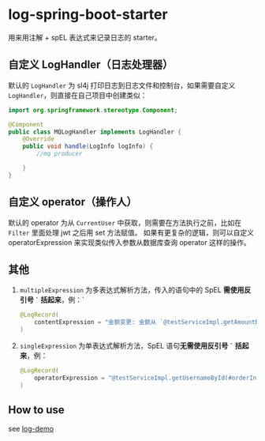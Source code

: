 # log-spring-boot-starter

用来用注解 + spEL 表达式来记录日志的 starter。

## 自定义 LogHandler（日志处理器）

默认的 `LogHandler` 为 sl4j 打印日志到日志文件和控制台，如果需要自定义 `LogHandler`，则直接在自己项目中创建类似：

```java
import org.springframework.stereotype.Component;

@Component
public class MQLogHandler implements LogHandler {
    @Override
    public void handle(LogInfo logInfo) {
        //mq producer

    }
}
```

## 自定义 operator（操作人）

默认的 operator 为从 `CurrentUser` 中获取，则需要在方法执行之前，比如在 `Filter` 里面处理 jwt 之后用 set 方法赋值。 如果有更复杂的逻辑，则可以自定义 operatorExpression
来实现类似传入参数从数据库查询 operator 这样的操作。

## 其他

1. `multipleExpression` 为多表达式解析方法，传入的语句中的 SpEL **需使用反引号 `` ` `` 括起来**，例：`

    ```java  
    @LogRecord(
        contentExpression = "金额变更: 金额从 `@testServiceImpl.getAmountByOrderId(#orderInfo.orderId)` 元变更为 `#orderInfo.newAmount` 元"
    )
    ```

2. `singleExpression` 为单表达式解析方法，SpEL 语句**无需使用反引号 `` ` `` 括起来**，例：

    ```java  
    @LogRecord(
        operatorExpression = "@testServiceImpl.getUsernameById(#orderInfo.id)"
    )
    ```

## How to use

see [log-demo](https://github.com/ming-lz/log-demo)
